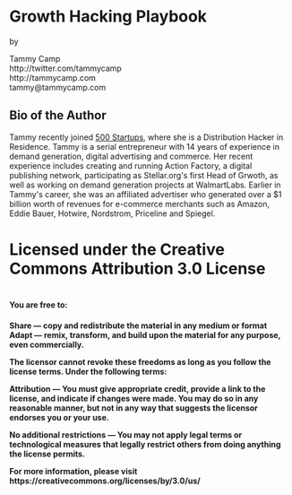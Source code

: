 <h1>Growth Hacking Playbook</h1>
by 
<br>
<p>Tammy Camp<br>
http://twitter.com/tammycamp<br>
http://tammycamp.com<br>
tammy@tammycamp.com</p></center>

<h2>Bio of the Author</h2>

<p>Tammy recently joined <a href="http://500.co">500 Startups</a>, where she is a Distribution Hacker in Residence. Tammy is a serial entrepreneur with 14 years of experience in demand generation, digital advertising and commerce. Her recent experience includes creating and running Action Factory, a digital publishing network, participating as Stellar.org's first Head of Grwoth, as well as working on demand generation projects at WalmartLabs.  Earlier in Tammy's career, she was an affiliated advertiser who generated over a $1 billion worth of revenues for e-commerce merchants such as Amazon, Eddie Bauer, Hotwire, Nordstrom, Priceline and Spiegel.</p>

<h1>Licensed under the Creative Commons Attribution 3.0 License<h1>

<h4>You are free to:<h4>

<b>Share</b> — copy and redistribute the material in any medium or format
<b>Adapt</b> — remix, transform, and build upon the material for any purpose, even commercially.

<p>The licensor cannot revoke these freedoms as long as you follow the license terms.
Under the following terms:</p>

<p><b>Attribution</b> — You must give <b>appropriate credit</b>, provide a link to the license, and <b>indicate if changes were made</b>. You may do so in any reasonable manner, but not in any way that suggests the licensor endorses you or your use.</p>

<p><b>No additional restrictions</b> — You may not apply legal terms or <b>technological measures</b> that legally restrict others from doing anything the license permits.</p>


<p>For more information, please visit https://creativecommons.org/licenses/by/3.0/us/</p>

